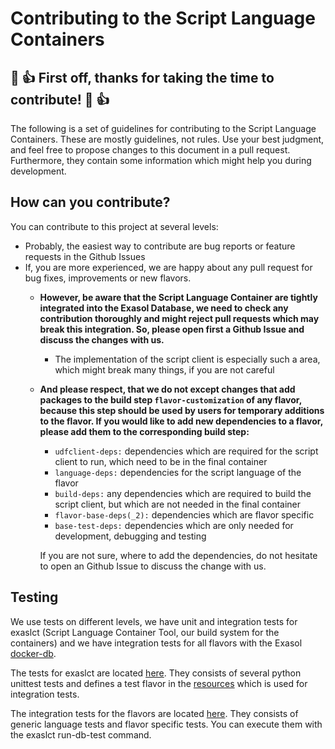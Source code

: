 # Contributing to the Script Language Containers

## :tada: :+1: First off, thanks for taking the time to contribute! :tada: :+1:

The following is a set of guidelines for contributing to the Script Language Containers. 
These are mostly guidelines, not rules. Use your best judgment, and feel free 
to propose changes to this document in a pull request. 
Furthermore, they contain some information which might help you during development.

## How can you contribute?

You can contribute to this project at several levels:
- Probably, the easiest way to contribute are bug reports or feature requests in the Github Issues
- If, you are more experienced, we are happy about any pull request for bug fixes, improvements or new flavors. 
    - **However, be aware that the Script Language Container are tightly integrated into the Exasol Database, 
    we need to check any contribution thoroughly and might reject pull requests which may break this integration. 
    So, please open first a Github Issue and discuss the changes with us.**
        - The implementation of the script client is especially such a area, 
        which might break many things, if you are not careful
    - **And please respect, that we do not except changes that add packages to the build step 
    `flavor-customization` of any flavor, because this step should be used by users for 
    temporary additions to the flavor. If you would like to add new dependencies to a flavor, 
    please add them to the corresponding build step:**
        - `udfclient-deps:` dependencies which are required for the script client to run, 
        which need to be in the final container
        - `language-deps:` dependencies for the script language of the flavor
        - `build-deps:` any dependencies which are required to build the script client,
        but which are not needed in the final container
        - `flavor-base-deps(_2):` dependencies which are flavor specific
        - `base-test-deps:` dependencies which are only needed for development, debugging and testing
    
        If you are not sure, where to add the dependencies, 
        do not hesitate to open an Github Issue to discuss the change with us.
        
## Testing

We use tests on different levels, we have unit and integration tests for exaslct (Script Language Container Tool, 
our build system for the containers) and we have integration tests for all flavors with the Exasol 
[docker-db](https://github.com/exasol/docker-db). 


The tests for exaslct are located [here](exaslct_src/test). 
They consists of several python unittest tests and 
defines a test flavor in the [resources](exaslct_src/test/resources)
which is used for integration tests.

The integration tests for the flavors are located [here](tests). 
They consists of generic language tests and flavor specific tests.
You can execute them with the exaslct run-db-test command.
